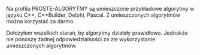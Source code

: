Na profilu PROSTE-ALGORYTMY są umieszczone przykładowe algorytmy w języku C++, C++Builder, Delphi, Pascal. 
Z umieszczonych algorytmów można korzystać za darmo. 

Dołożyłem wszelkich starań, by algorytmy działały prawidłowo. 
Jednakże nie ponoszę żadnej odpowiedzialności za złe wykorzystanie umieszczonych algorytmów.  
